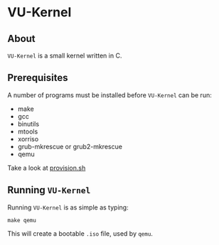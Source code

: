 # VU-Kernel

## About

`VU-Kernel` is a small kernel written in C.

## Prerequisites

A number of programs must be installed before `VU-Kernel` can be run:

- make
- gcc
- binutils
- mtools
- xorriso
- grub-mkrescue or grub2-mkrescue
- qemu

Take a look at [provision.sh](./resources/provision.sh)

## Running `VU-Kernel`

Running `VU-Kernel` is as simple as typing:

```
make qemu
```

This will create a bootable `.iso` file, used by `qemu`.
